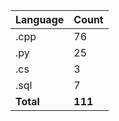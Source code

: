 | Language | Count |
|----------|-------|
| .cpp | 76 |
| .py | 25 |
| .cs | 3 |
| .sql | 7 |
| **Total** | **111** |
